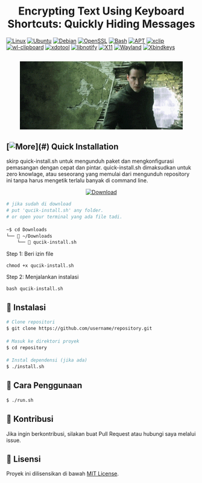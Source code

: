 <h1 align="center">Encrypting Text Using Keyboard Shortcuts: Quickly Hiding Messages</h1>

[![Linux](https://img.shields.io/badge/Linux-FCC624?logo=linux&logoColor=black)](#)
[![Ubuntu](https://img.shields.io/badge/Ubuntu-E95420?logo=ubuntu&logoColor=white)](#)
[![Debian](https://img.shields.io/badge/Debian-A81D33?logo=debian&logoColor=fff)](#)
[![OpenSSL](https://img.shields.io/badge/OpenSSL-721412?logo=openssl&logoColor=white)](#)
[![Bash](https://img.shields.io/badge/Bash-5A5A5A?logo=gnu-bash&logoColor=white)](#)
[![APT](https://img.shields.io/badge/APT-Advanced%20Package%20Tool-336791?logo=debian&logoColor=white)](#)
[![xclip](https://img.shields.io/badge/xclip-clipboard-blue)](#)
[![wl-clipboard](https://img.shields.io/badge/wl--clipboard-Wayland%20Clipboard-6C9EF8)](#)
[![xdotool](https://img.shields.io/badge/xdotool-automation-yellow)](#)
[![libnotify](https://img.shields.io/badge/libnotify-notifications-orange)](#)
[![X11](https://img.shields.io/badge/X11-Window%20System-FF6600?logo=x.org&logoColor=white)](#)
[![Wayland](https://img.shields.io/badge/Wayland-Display%20Server-1793D1?logo=wayland&logoColor=white)](#)
[![Xbindkeys](https://img.shields.io/badge/Xbindkeys-0277BD?logo=gnu&logoColor=white)](https://www.nongnu.org/xbindkeys/)

<!-- [![Open Source](https://img.shields.io/badge/Open%20Source-Initiative-3DA639?logo=opensourceinitiative&logoColor=white&labelColor=5A5A5A)](#) -->

<!-- <p align="center">Preview</p> -->
## 
<p align="center">
  <img src="preview/giphy.gif" alt="Preview GIF" width="auto">
</p>

## 
## [![More](https://img.shields.io/badge/->__-2D2F34?)](#) Quick Installation 

<!--  [![Download](https://img.shields.io/badge/Download-Latest-blue?style=for-the-badge&logo=download)](https://github.com/user/repository/releases/latest) -->

<p> 
skirp quick-install.sh untuk mengunduh paket dan mengkonfigurasi pemasangan dengan cepat dan pintar.
quick-install.sh dimaksudkan untuk zero knowlage, atau seseorang yang memulai dari mengunduh repository ini tanpa harus mengetik terlalu banyak di command line.
</p>

<p align="center">
  <a href="https://github.com/jmswycode/encryption-shortcuts/blob/main/quick-install.sh">
    <img src="https://img.shields.io/badge/Download-quick--install.sh-blue?style=for-the-badge&logo=download" alt="Download">
  </a>
</p>

```sh
# jika sudah di download
# put 'qucik-install.sh' any folder.
# or open your terminal yang ada file tadi.

~$ cd Downloads
└── 📁 ~/Downloads
    └── 📜 qucik-install.sh
```
<p> Step 1: Beri izin file </p>

```
chmod +x qucik-install.sh
```
<p> Step 2: Menjalankan instalasi </p>

```
bash qucik-install.sh
```

## 🔧 Instalasi
```sh
# Clone repositori
$ git clone https://github.com/username/repository.git

# Masuk ke direktori proyek
$ cd repository

# Instal dependensi (jika ada)
$ ./install.sh
```

## 🚀 Cara Penggunaan
```sh
$ ./run.sh
```

## 🤝 Kontribusi
Jika ingin berkontribusi, silakan buat Pull Request atau hubungi saya melalui issue.

## 📜 Lisensi
Proyek ini dilisensikan di bawah [MIT License](LICENSE).
